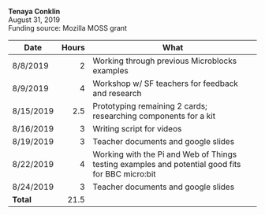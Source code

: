 **Tenaya Conklin**<br>
August 31, 2019<br>
Funding source: Mozilla MOSS grant

| Date      | Hours | What |
|-----------|------:|------|
| 8/8/2019  |     2 | Working through previous Microblocks examples |
| 8/9/2019  |     4 | Workshop w/ SF teachers for feedback and research |
| 8/15/2019 |   2.5 | Prototyping remaining 2 cards; researching components for a kit |
| 8/16/2019 |     3 | Writing script for videos |
| 8/19/2019 |     3 | Teacher documents and google slides |
| 8/22/2019 |     4 | Working with the Pi and Web of Things testing examples and potential good fits for BBC micro:bit |
| 8/24/2019 |     3 | Teacher documents and google slides |
| **Total** |  21.5 | |
